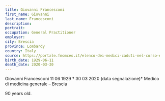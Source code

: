 ```yaml
---
title: Giovanni Francesconi
first_name: Giovanni
last_name: Francesconi
description: 
portrait: 
occupation: General Practitioner
employer: 
city: Brescia
province: Lombardy
country: Italy
source: https://portale.fnomceo.it/elenco-dei-medici-caduti-nel-corso-dellepidemia-di-covid-19/
birth_date: 1929-06-11
death_date: 2020-03-30
---
```


Giovanni Francesconi 11 06 1929 † 30 03 2020 (data segnalazione)*
Medico di medicina generale – Brescia

90 years old.